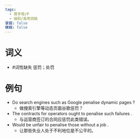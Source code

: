 ```yaml
---
tags:
  - 首字母/P
  - 级别/高考四级
掌握: false
模糊: false
---
```

# 词义
- #词性缺失 惩罚；处罚
# 例句
- Do search engines such as Google penalise dynamic pages ?
	- 做搜索引擎等动态页面谷歌惩罚？
- The contracts for operators ought to penalise such failures .
	- 与运营商签订的合同应惩罚此类错误。
- Would be unfair to penalise those without a job .
	- 让那些失业人处于不利地位是不公平的。
